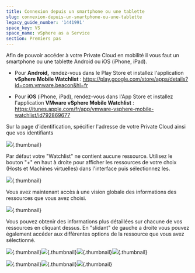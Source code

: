 ```yaml
---
title: Connexion depuis un smartphone ou une tablette
slug: connexion-depuis-un-smartphone-ou-une-tablette
legacy_guide_number: '1441991'
space_key: VS
space_name: vSphere as a Service
section: Premiers pas
---
```





Afin de pouvoir accéder à votre Private Cloud en mobilité il vous faut un smartphone ou une tablette Android ou iOS (iPhone, iPad).

- Pour **Android,** rendez-vous dans le Play Store et installez l'application **vSphere Mobile Watchlist** : <https://play.google.com/store/apps/details?id=com.vmware.beacon&hl=fr>

<!-- -->

- Pour **iOS** (iPhone, iPad), rendez-vous dans l'App Store et installez l'application **VMware vSphere Mobile Watchlist** : <https://itunes.apple.com/fr/app/vmware-vsphere-mobile-watchlist/id792869677>

Sur la page d’identification, spécifier l'adresse de votre Private Cloud ainsi que vos identifiants

![](images/Screenshot_20161123-160937.png){.thumbnail}

Par défaut votre "Watchlist" ne contient aucune ressource. Utilisez le bouton "+" en haut à droite pour afficher les ressources de votre choix (Hosts et Machines virtuelles) dans l'interface puis sélectionnez les.

![](images/Screenshot_20161123-161509.png){.thumbnail}

Vous avez maintenant accès à une vision globale des informations des ressources que vous avez choisi.

![](images/Screenshot_20161123-161610.png){.thumbnail}

Vous pouvez obtenir des informations plus détaillées sur chacune de vos ressources en cliquant dessus. En "slidant" de gauche a droite vous pouvez également accéder aux différentes options de la ressource que vous avez sélectionné.

![](images/Screenshot_20161123-161649.png){.thumbnail}![](images/Screenshot_20161123-163017.png){.thumbnail}![](images/Screenshot_20161123-163023.png){.thumbnail}![](images/Screenshot_20161123-163031.png){.thumbnail}

![](images/Screenshot_20161123-161621.png){.thumbnail}![](images/Screenshot_20161123-163041.png){.thumbnail}![](images/Screenshot_20161123-163047.png){.thumbnail}
